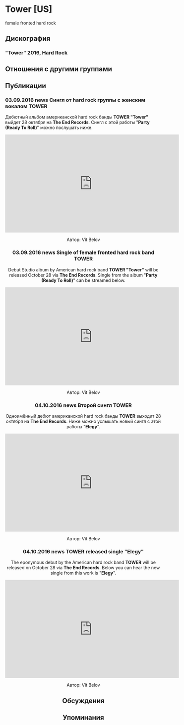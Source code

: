 # Tower [US]

female fronted hard rock

## Дискография

### "Tower" 2016, Hard Rock




## Отношения с другими группами


## Публикации

### 03.09.2016 news Сингл от hard rock группы с женским вокалом TOWER

<p>Дебютный альбом американской hard rock банды<strong> TOWER "Tower" </strong>выйдет 28 октября на <strong>The End Records</strong>. Сингл с этой работы "<strong>Party (Ready To Roll)</strong>" можно послушать ниже. </p><p><center><iframe width="560" height="315" src="https://www.youtube.com/embed/91aXau8XLWs" frameborder="0" allowfullscreen></iframe></p>
Автор: Vit Belov

### 03.09.2016 news Single of female fronted hard rock band TOWER

<p>Debut Studio album by American hard rock band <strong>TOWER "Tower"</strong> will be released October 28 via <strong>The End Records</strong>. Single from the album "<strong>Party (Ready To Roll)</strong>" can be streamed below.</p><p><center><iframe width="560" height="315" src="https://www.youtube.com/embed/91aXau8XLWs" frameborder="0" allowfullscreen></iframe></p>
Автор: Vit Belov

### 04.10.2016 news Второй сингл TOWER

<p>Одноимённый дебют американской hard rock банды <strong>TOWER</strong> выходит 28 октября на <strong>The End Records</strong>. Ниже можно услышать новый сингл с этой работы "<strong>Elegy</strong>".</p><p><center><iframe width="560" height="315" src="https://www.youtube.com/embed/OSgKbnR5_d0" frameborder="0" allowfullscreen></iframe></p>
Автор: Vit Belov

### 04.10.2016 news TOWER released single &quot;Elegy&quot;

<p>The eponymous debut by the American hard rock band <strong>TOWER</strong> will be released on October 28 via <strong>The End Records</strong>. Below you can hear the new single from this work is "<strong>Elegy</strong>".</p><p><center><iframe width="560" height="315" src="https://www.youtube.com/embed/OSgKbnR5_d0" frameborder="0" allowfullscreen></iframe></p>
Автор: Vit Belov


## Обсуждения


## Упоминания

